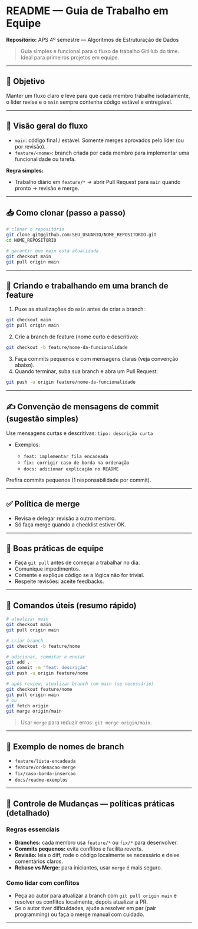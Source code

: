 # README — Guia de Trabalho em Equipe

**Repositório:** APS 4º semestre — Algoritmos de Estruturação de Dados

> Guia simples e funcional para o fluxo de trabalho GitHub do time. Ideal para primeiros projetos em equipe.

---

## 🚀 Objetivo

Manter um fluxo claro e leve para que cada membro trabalhe isoladamente, o líder revise e o `main` sempre contenha código estável e entregável.

---

## 🔁 Visão geral do fluxo

* `main`: código final / estável. Somente merges aprovados pelo líder (ou por revisão).
* `feature/<nome>`: branch criada por cada membro para implementar uma funcionalidade ou tarefa.

**Regra simples:**

* Trabalho diário em `feature/*` → abrir Pull Request para `main` quando pronto → revisão e merge.

---

## 📥 Como clonar (passo a passo)

```bash
# clonar o repositório
git clone git@github.com:SEU_USUARIO/NOME_REPOSITORIO.git
cd NOME_REPOSITORIO

# garantir que main está atualizada
git checkout main
git pull origin main
```

---

## 🌿 Criando e trabalhando em uma branch de feature

1. Puxe as atualizações do `main` antes de criar a branch:

```bash
git checkout main
git pull origin main
```

2. Crie a branch de feature (nome curto e descritivo):

```bash
git checkout -b feature/nome-da-funcionalidade
```

3. Faça commits pequenos e com mensagens claras (veja convenção abaixo).
4. Quando terminar, suba sua branch e abra um Pull Request:

```bash
git push -u origin feature/nome-da-funcionalidade
```

---

## ✍️ Convenção de mensagens de commit (sugestão simples)

Use mensagens curtas e descritivas: `tipo: descrição curta`

* Exemplos:

  * `feat: implementar fila encadeada`
  * `fix: corrigir caso de borda na ordenação`
  * `docs: adicionar explicação no README`

Prefira commits pequenos (1 responsabilidade por commit).


---

## ✅ Política de merge

* Revisa e delegar revisão a outro membro.
* Só faça merge quando a checklist estiver OK.

---

## 💬 Boas práticas de equipe

* Faça `git pull` antes de começar a trabalhar no dia.
* Comunique impedimentos.
* Comente e explique código se a lógica não for trivial.
* Respeite revisões: aceite feedbacks.

---

## 🔧 Comandos úteis (resumo rápido)

```bash
# atualizar main
git checkout main
git pull origin main

# criar branch
git checkout -b feature/nome

# adicionar, commitar e enviar
git add .
git commit -m "feat: descrição"
git push -u origin feature/nome

# após review, atualizar branch com main (se necessário)
git checkout feature/nome
git pull origin main
# ou
git fetch origin
git marge origin/main
```

> Usar `merge` para reduzir erros: `git merge origin/main`.

---

## 📛 Exemplo de nomes de branch

* `feature/lista-encadeada`
* `feature/ordenacao-merge`
* `fix/caso-borda-insercao`
* `docs/readme-exemplos`
---

## 🧭 Controle de Mudanças — políticas práticas (detalhado)


### Regras essenciais

* **Branches:** cada membro usa `feature/*` ou `fix/*` para desenvolver.
* **Commits pequenos:** evita conflitos e facilita reverts.
* **Revisão:** leia o diff, rode o código localmente se necessário e deixe comentários claros.
* **Rebase vs Merge:** para iniciantes, usar `merge` é mais seguro.

### Como lidar com conflitos

* Peça ao autor para atualizar a branch com `git pull origin main` e resolver os conflitos localmente, depois atualizar a PR.
* Se o autor tiver dificuldades, ajude a resolver em par (pair programming) ou faça o merge manual com cuidado.

---

